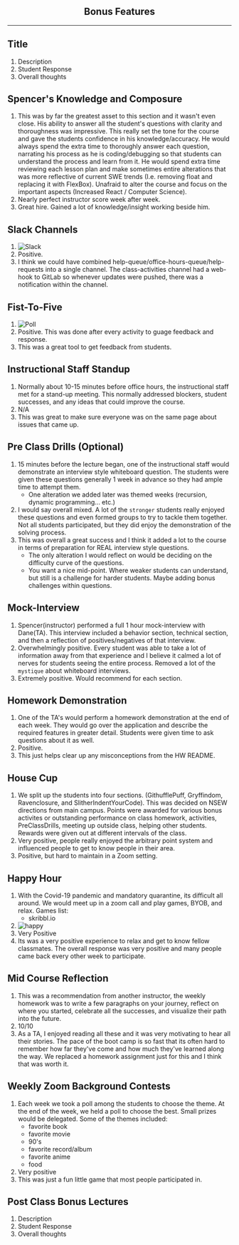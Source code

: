 ## <center> Bonus Features
---

## Title
1. Description
1. Student Response
1. Overall thoughts 

## Spencer's Knowledge and Composure 
1. This was by far the greatest asset to this section and it wasn't even close. His ability to answer all the student's questions with clarity and thoroughness was impressive. This really set the tone for the course and gave the students confidence in his knowledge/accuracy. He would always spend the extra time to thoroughly answer each question, narrating his process as he is coding/debugging so that students can understand the process and learn from it. He would spend extra time reviewing each lesson plan and make sometimes entire alterations that was more reflective of current SWE trends (I.e. removing float and replacing it with FlexBox). Unafraid to alter the course and focus on the important aspects (Increased React / Computer Science). 
1. Nearly perfect instructor score week after week.  
1. Great hire. Gained a lot of knowledge/insight working beside him. 

## Slack Channels
1.  ![Slack](./images/slack-channels.jpg)
1. Positive. 
1. I think we could have combined help-queue/office-hours-queue/help-requests into a single channel. The class-activities channel had a web-hook to GitLab so whenever updates were pushed, there was a notification within the channel. 

## Fist-To-Five
1. ![Poll](./images/fist-to-five.jpg)
1. Positive. This was done after every activity to guage feedback and response. 
1. This was a great tool to get feedback from students. 

## Instructional Staff Standup
1. Normally about 10-15 minutes before office hours, the instructional staff met for a stand-up meeting. This normally addressed blockers, student successes, and any ideas that could improve the course. 
1. N/A
1. This was great to make sure everyone was on the same page about issues that came up. 

## Pre Class Drills (Optional)
1. 15 minutes before the lecture began, one of the instructional staff would demonstrate an interview style whiteboard question. The students were given these questions generally 1 week in advance so they had ample time to attempt them. 
    - One alteration we added later was themed weeks (recursion, dynamic programming... etc.)
1. I would say overall mixed. A lot of the `stronger` students really enjoyed these questions and even formed groups to try to tackle them together. Not all students participated, but they did enjoy the demonstration of the solving process. 
1. This was overall a great success and I think it added a lot to the course in terms of preparation for REAL interview style questions.
   - The only alteration I would reflect on would be deciding on the difficulty curve of the questions. 
   - You want a nice mid-point. Where weaker students can understand, but still is a challenge for harder students. Maybe adding bonus challenges within questions.

## Mock-Interview
1. Spencer(instructor) performed a full 1 hour mock-interview with Dane(TA). This interview included a behavior section, technical section, and then a reflection of positives/negatives of that interview. 
1. Overwhelmingly positive. Every student was able to take a lot of information away from that experience and I believe it calmed a lot of nerves for students seeing the entire process. Removed a lot of the `mystique` about whiteboard interviews. 
1. Extremely positive. Would recommend for each section.  

## Homework Demonstration
1. One of the TA's would perform a homework demonstration at the end of each week. They would go over the application and describe the required features in greater detail. Students were given time to ask questions about it as well. 
1. Positive.
1. This just helps clear up any misconceptions from the HW README. 

## House Cup
1. We split up the students into four sections. (GithufflePuff, Gryffindom, Ravenclosure, and SlitherIndentYourCode). This was decided on NSEW directions from main campus. Points were awarded for various bonus activites or outstanding performance on class homework, activities, PreClassDrills, meeting up outside class, helping other students. Rewards were given out at different intervals of the class. 
1. Very positive, people really enjoyed the arbitrary point system and influenced people to get to know people in their area. 
1. Positive, but hard to maintain in a Zoom setting.  

## Happy Hour
1. With the Covid-19 pandemic and mandatory quarantine, its difficult all around. We would meet up in a zoom call and play games, BYOB, and relax. 
    Games list:
    - skribbl.io
1. ![happy](./images/happy-hour.png)
1. Very Positive
1. Its was a very positive experience to relax and get to know fellow classmates. The overall response was very positive and many people came back every other week to participate. 

## Mid Course Reflection
1. This was a recommendation from another instructor, the weekly homework was to write a few paragraphs on your journey, reflect on where you started, celebrate all the successes, and visualize their path into the future. 
1. 10/10
1. As a TA, I enjoyed reading all these and it was very motivating to hear all their stories. The pace of the boot camp is so fast that its often hard to remember how far they've come and how much they've learned along the way. We replaced a homework assignment just for this and I think that was worth it. 

## Weekly Zoom Background Contests  
1. Each week we took a poll among the students to choose the theme. At the end of the week, we held a poll to choose the best. Small prizes would be delegated. Some of the themes included: 
    - favorite book
    - favorite movie
    - 90's
    - favorite record/album
    - favorite anime
    - food
1. Very positive
1. This was just a fun little game that most people participated in. 


## Post Class Bonus Lectures
1. Description
1. Student Response
1. Overall thoughts 


